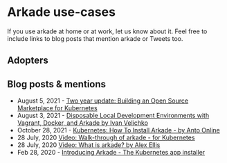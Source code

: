 # Arkade use-cases

If you use arkade at home or at work, let us know about it. Feel free to include links to blog posts that mention arkade or Tweets too.

## Adopters

## Blog posts & mentions

* August 5, 2021 - [Two year update: Building an Open Source Marketplace for Kubernetes](https://blog.alexellis.io/kubernetes-marketplace-two-year-update/)
* August 3, 2021 - [Disposable Local Development Environments with Vagrant, Docker, and Arkade by Ivan Velichko](https://iximiuz.com/en/posts/how-to-setup-development-environment/)
* October 28, 2021 - [Kubernetes: How To Install Arkade - by Anto Online](https://anto.online/guides/kubernetes-how-to-install-arkade/)
* 28 July, 2020 [Video: Walk-through of arkade - for Kubernetes](https://www.youtube.com/watch?v=8wU9s_mua8M)
* 28 July, 2020 [Video: What is arkade? by Alex Ellis](https://www.youtube.com/watch?v=6PwrpI6d60s)
* Feb 28, 2020 - [Introducing Arkade - The Kubernetes app installer](https://blog.heyal.co.uk/introducing-arkade/)

